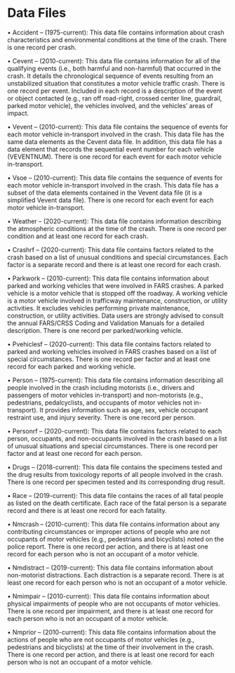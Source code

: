 # Data Files

• Accident – (1975-current): This data file contains information about crash characteristics
and environmental conditions at the time of the crash. There is one record per crash.

• Cevent – (2010-current): This data file contains information for all of the qualifying
events (i.e., both harmful and non-harmful) that occurred in the crash. It details the
chronological sequence of events resulting from an unstabilized situation that constitutes
a motor vehicle traffic crash. There is one record per event. Included in each record is a
description of the event or object contacted (e.g., ran off road-right, crossed center line,
guardrail, parked motor vehicle), the vehicles involved, and the vehicles’ areas of impact.

• Vevent – (2010-current): This data file contains the sequence of events for each motor
vehicle in-transport involved in the crash. This data file has the same data elements as the
Cevent data file. In addition, this data file has a data element that records the sequential
event number for each vehicle (VEVENTNUM). There is one record for each event for
each motor vehicle in-transport.

• Vsoe – (2010-current): This data file contains the sequence of events for each motor
vehicle in-transport involved in the crash. This data file has a subset of the data elements
contained in the Vevent data file (it is a simplified Vevent data file). There is one record
for each event for each motor vehicle in-transport.

• Weather – (2020-current): This data file contains information describing the atmospheric
conditions at the time of the crash. There is one record per condition and at least one
record for each crash.

• Crashrf – (2020-current): This data file contains factors related to the crash based on a
list of unusual conditions and special circumstances. Each factor is a separate record and
there is at least one record for each crash.

• Parkwork – (2010-current): This data file contains information about parked and
working vehicles that were involved in FARS crashes. A parked vehicle is a motor
vehicle that is stopped off the roadway. A working vehicle is a motor vehicle involved in
trafficway maintenance, construction, or utility activities. It excludes vehicles performing
private maintenance, construction, or utility activities. Data users are strongly advised to
consult the annual FARS/CRSS Coding and Validation Manuals for a detailed
description. There is one record per parked/working vehicle.

• Pvehiclesf – (2020-current): This data file contains factors related to parked and working
vehicles involved in FARS crashes based on a list of special circumstances. There is one
record per factor and at least one record for each parked and working vehicle.

• Person – (1975-current): This data file contains information describing all people
involved in the crash including motorists (i.e., drivers and passengers of motor vehicles
in-transport) and non-motorists (e.g., pedestrians, pedalcyclists, and occupants of motor
vehicles not in-transport). It provides information such as age, sex, vehicle occupant
restraint use, and injury severity. There is one record per person.

• Personrf – (2020-current): This data file contains factors related to each person,
occupants, and non-occupants involved in the crash based on a list of unusual situations
and special circumstances. There is one record per factor and at least one record for each
person.

• Drugs – (2018-current): This data file contains the specimens tested and the drug results
from toxicology reports of all people involved in the crash. There is one record per
specimen tested and its corresponding drug result.

• Race – (2019-current): This data file contains the races of all fatal people as listed on the
death certificate. Each race of the fatal person is a separate record and there is at least one
record for each fatality.

• Nmcrash – (2010-current): This data file contains information about any contributing
circumstances or improper actions of people who are not occupants of motor vehicles
(e.g., pedestrians and bicyclists) noted on the police report. There is one record per
action, and there is at least one record for each person who is not an occupant of a motor
vehicle.

• Nmdistract – (2019-current): This data file contains information about non-motorist
distractions. Each distraction is a separate record. There is at least one record for each
person who is not an occupant of a motor vehicle.

• Nmimpair – (2010-current): This data file contains information about physical
impairments of people who are not occupants of motor vehicles. There is one record per
impairment, and there is at least one record for each person who is not an occupant of a
motor vehicle.

• Nmprior – (2010-current): This data file contains information about the actions of people
who are not occupants of motor vehicles (e.g., pedestrians and bicyclists) at the time of
their involvement in the crash. There is one record per action, and there is at least one
record for each person who is not an occupant of a motor vehicle.
